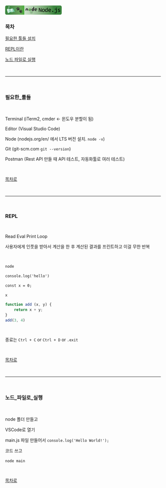 <br />
<a href="https://github.com/seol-yu/TIL/tree/master/NodeJS/노드_백엔드">
  <img src="https://github.com/seol-yu/TIL/raw/master/images/nodejs-badge-logo.png?raw=true" height="30" style="max-width: 100%;">
</a>
<br />

### 목차

[필요한 툴들 설치](#필요한_툴들)

[REPL이란](#REPL)

[노드 파일로 실행](#노드_파일로_실행)

<br />

---

<br />

### 필요한_툴들

<br />

Terminal (iTerm2, cmder <- 윈도우 분할이 됨)

Editor (Visual Studio Code)

Node (nodejs.org/en/ 에서 LTS 버전 설치. `node -v`)

Git (git-scm.com `git --version`)

Postman (Rest API 만들 때 API 테스트, 자동화툴로 여러 테스트)

<br />

[목차로](#목차)

<br />

---

<br />

### REPL

<br />

Read Eval Print Loop

사용자에게 인풋을 받아서 계산을 한 후 계산된 결과를 프린트하고 이걸 무한 반복

<br />

`node`

`console.log('hello')`

`const x = 0;`

`x`

```javascript
function add (x, y) {
	return x + y;
}
add(3, 4)
```

<br />

종료는 `Ctrl + C` or `Ctrl + D` or `.exit` 

<br />

[목차로](#목차)

<br />

---

<br />

### 노드_파일로_실행

<br />

node 폴더 만들고

VSCode로 열기

main.js 파일 만들어서 `console.log('Hello World!');`

코드 쓰고

`node main`

<br />

[목차로](#목차)

<br />